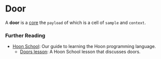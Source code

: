 # Door

A **door** is a [core](core) the `payload` of which is a cell of `sample` and `context`.

### Further Reading

- [Hoon School](../courses/hoon-school): Our guide to learning the Hoon programming language.
  - [Doors lesson](../courses/hoon-school/K-doors): A Hoon School lesson that discusses doors.
